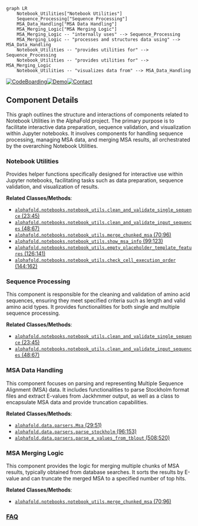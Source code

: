 ```mermaid
graph LR
    Notebook_Utilities["Notebook Utilities"]
    Sequence_Processing["Sequence Processing"]
    MSA_Data_Handling["MSA Data Handling"]
    MSA_Merging_Logic["MSA Merging Logic"]
    MSA_Merging_Logic -- "internally uses" --> Sequence_Processing
    MSA_Merging_Logic -- "processes and structures data using" --> MSA_Data_Handling
    Notebook_Utilities -- "provides utilities for" --> Sequence_Processing
    Notebook_Utilities -- "provides utilities for" --> MSA_Merging_Logic
    Notebook_Utilities -- "visualizes data from" --> MSA_Data_Handling
```
[![CodeBoarding](https://img.shields.io/badge/Generated%20by-CodeBoarding-9cf?style=flat-square)](https://github.com/CodeBoarding/GeneratedOnBoardings)[![Demo](https://img.shields.io/badge/Try%20our-Demo-blue?style=flat-square)](https://www.codeboarding.org/demo)[![Contact](https://img.shields.io/badge/Contact%20us%20-%20contact@codeboarding.org-lightgrey?style=flat-square)](mailto:contact@codeboarding.org)

## Component Details

This graph outlines the structure and interactions of components related to Notebook Utilities in the AlphaFold project. The primary purpose is to facilitate interactive data preparation, sequence validation, and visualization within Jupyter notebooks. It involves components for handling sequence processing, managing MSA data, and merging MSA results, all orchestrated by the overarching Notebook Utilities.

### Notebook Utilities
Provides helper functions specifically designed for interactive use within Jupyter notebooks, facilitating tasks such as data preparation, sequence validation, and visualization of results.


**Related Classes/Methods**:

- <a href="https://github.com/google-deepmind/alphafold/blob/master/alphafold/notebooks/notebook_utils.py#L23-L45" target="_blank" rel="noopener noreferrer">`alphafold.notebooks.notebook_utils.clean_and_validate_single_sequence` (23:45)</a>
- <a href="https://github.com/google-deepmind/alphafold/blob/master/alphafold/notebooks/notebook_utils.py#L48-L67" target="_blank" rel="noopener noreferrer">`alphafold.notebooks.notebook_utils.clean_and_validate_input_sequences` (48:67)</a>
- <a href="https://github.com/google-deepmind/alphafold/blob/master/alphafold/notebooks/notebook_utils.py#L70-L96" target="_blank" rel="noopener noreferrer">`alphafold.notebooks.notebook_utils.merge_chunked_msa` (70:96)</a>
- <a href="https://github.com/google-deepmind/alphafold/blob/master/alphafold/notebooks/notebook_utils.py#L99-L123" target="_blank" rel="noopener noreferrer">`alphafold.notebooks.notebook_utils.show_msa_info` (99:123)</a>
- <a href="https://github.com/google-deepmind/alphafold/blob/master/alphafold/notebooks/notebook_utils.py#L126-L141" target="_blank" rel="noopener noreferrer">`alphafold.notebooks.notebook_utils.empty_placeholder_template_features` (126:141)</a>
- <a href="https://github.com/google-deepmind/alphafold/blob/master/alphafold/notebooks/notebook_utils.py#L144-L162" target="_blank" rel="noopener noreferrer">`alphafold.notebooks.notebook_utils.check_cell_execution_order` (144:162)</a>


### Sequence Processing
This component is responsible for the cleaning and validation of amino acid sequences, ensuring they meet specified criteria such as length and valid amino acid types. It provides functionalities for both single and multiple sequence processing.


**Related Classes/Methods**:

- <a href="https://github.com/google-deepmind/alphafold/blob/master/alphafold/notebooks/notebook_utils.py#L23-L45" target="_blank" rel="noopener noreferrer">`alphafold.notebooks.notebook_utils.clean_and_validate_single_sequence` (23:45)</a>
- <a href="https://github.com/google-deepmind/alphafold/blob/master/alphafold/notebooks/notebook_utils.py#L48-L67" target="_blank" rel="noopener noreferrer">`alphafold.notebooks.notebook_utils.clean_and_validate_input_sequences` (48:67)</a>


### MSA Data Handling
This component focuses on parsing and representing Multiple Sequence Alignment (MSA) data. It includes functionalities to parse Stockholm format files and extract E-values from Jackhmmer output, as well as a class to encapsulate MSA data and provide truncation capabilities.


**Related Classes/Methods**:

- <a href="https://github.com/google-deepmind/alphafold/blob/master/alphafold/data/parsers.py#L29-L51" target="_blank" rel="noopener noreferrer">`alphafold.data.parsers.Msa` (29:51)</a>
- <a href="https://github.com/google-deepmind/alphafold/blob/master/alphafold/data/parsers.py#L96-L153" target="_blank" rel="noopener noreferrer">`alphafold.data.parsers.parse_stockholm` (96:153)</a>
- <a href="https://github.com/google-deepmind/alphafold/blob/master/alphafold/data/parsers.py#L508-L520" target="_blank" rel="noopener noreferrer">`alphafold.data.parsers.parse_e_values_from_tblout` (508:520)</a>


### MSA Merging Logic
This component provides the logic for merging multiple chunks of MSA results, typically obtained from database searches. It sorts the results by E-value and can truncate the merged MSA to a specified number of top hits.


**Related Classes/Methods**:

- <a href="https://github.com/google-deepmind/alphafold/blob/master/alphafold/notebooks/notebook_utils.py#L70-L96" target="_blank" rel="noopener noreferrer">`alphafold.notebooks.notebook_utils.merge_chunked_msa` (70:96)</a>




### [FAQ](https://github.com/CodeBoarding/GeneratedOnBoardings/tree/main?tab=readme-ov-file#faq)